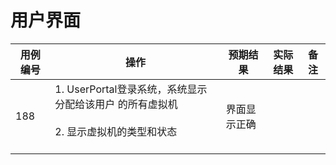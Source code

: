# 用户界面

|用例编号|操作|预期结果|实际结果|备注|
|--------|----|--------|--------|----|
|188|1.  UserPortal登录系统，系统显示分配给该用户 的所有虚拟机<br/><br/>2.  显示虚拟机的类型和状态<br/><br/>|界面显示正确|||

